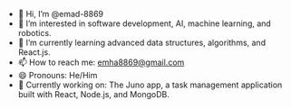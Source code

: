 - 👋 Hi, I’m @emad-8869
- 👀 I’m interested in software development, AI, machine learning, and robotics.
- 🌱 I’m currently learning advanced data structures, algorithms, and React.js.
- 📫 How to reach me: emha8869@gmail.com
- 😄 Pronouns: He/Him
- 🚀 Currently working on: The Juno app, a task management application built with React, Node.js, and MongoDB.
